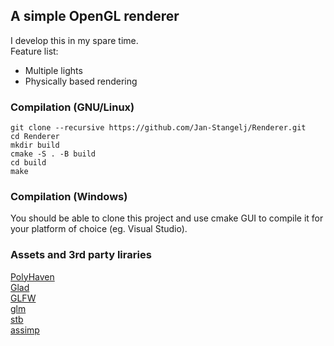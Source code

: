 ## A simple OpenGL renderer
I develop this in my spare time.\
Feature list:
- Multiple lights
- Physically based rendering

### Compilation (GNU/Linux)
    git clone --recursive https://github.com/Jan-Stangelj/Renderer.git
    cd Renderer
    mkdir build
    cmake -S . -B build
    cd build
    make

### Compilation (Windows)
You should be able to clone this project and use cmake GUI to compile it
for your platform of choice (eg. Visual Studio).

### Assets and 3rd party liraries
[PolyHaven](https://polyhaven.com/)\
[Glad](https://glad.dav1d.de/)\
[GLFW](https://www.glfw.org/)\
[glm](https://github.com/g-truc/glm)\
[stb](https://github.com/g-truc/glm)\
[assimp](https://github.com/assimp/assimp)